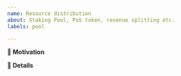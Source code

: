 ```yaml
---
name: Resource distribution
about: Staking Pool, PoS token, revenue splitting etc.
labels: pool

---
```


**🧐 Motivation**
<!-- Is your feature request related to a specific problem? Is it just a crazy idea? Tell us about it! -->

**📝 Details**
<!-- Please describe your feature request in detail. -->